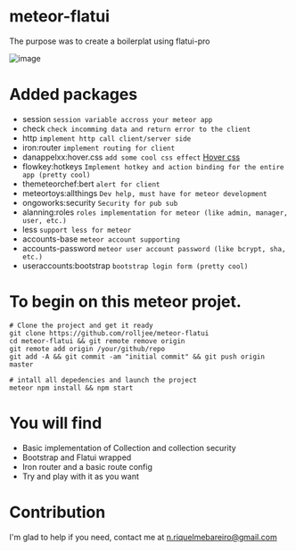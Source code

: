 # meteor-flatui


The purpose was to create a boilerplat using flatui-pro

![image](https://www.kaplankomputing.com/blog/wp-content/uploads/2015/08/meteor.png)

# Added packages

+ session `session variable accross your meteor app`
+ check `check incomming data and return error to the client`
+ http `implement http call client/server side`
+ iron:router `implement routing for client`
+ danappelxx:hover.css `add some cool css effect` [Hover css](https://ianlunn.github.io/Hover/)
+ flowkey:hotkeys `Implement hotkey and action binding for the entire app (pretty cool)`
+ themeteorchef:bert `alert for client`
+ meteortoys:allthings `Dev help, must have for meteor development`
+ ongoworks:security `Security for pub sub`
+ alanning:roles `roles implementation for meteor (like admin, manager, user, etc.)`
+ less `support less for meteor`
+ accounts-base `meteor account supporting`
+ accounts-password `meteor user account password (like bcrypt, sha, etc.)`
+ useraccounts:bootstrap `bootstrap login form (pretty cool)`


# To begin on this meteor projet.

```shell
# Clone the project and get it ready
git clone https://github.com/rolljee/meteor-flatui
cd meteor-flatui && git remote remove origin
git remote add origin /your/github/repo
git add -A && git commit -am "initial commit" && git push origin master

# intall all depedencies and launch the project
meteor npm install && npm start
```

# You will find

+ Basic implementation of Collection and collection security
+ Bootstrap and Flatui wrapped
+ Iron router and a basic route config
+ Try and play with it as you want


# Contribution

I'm glad to help if you need, contact me at n.riquelmebareiro@gmail.com

